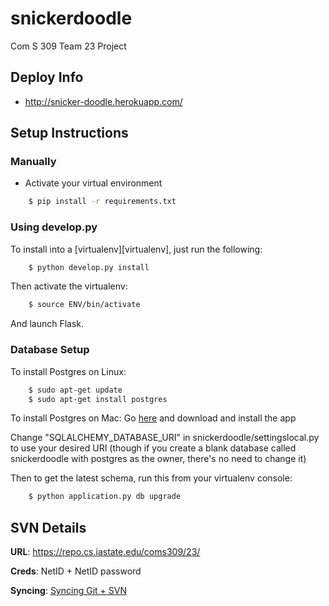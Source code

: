 snickerdoodle
=============

Com S 309 Team 23 Project

## Deploy Info

- http://snicker-doodle.herokuapp.com/

## Setup Instructions

### Manually
* Activate your virtual environment

```bash
    $ pip install -r requirements.txt
```

### Using develop.py

To install into a [virtualenv][virtualenv], just run the following:

```bash
    $ python develop.py install
```

Then activate the virtualenv:

```bash
    $ source ENV/bin/activate
```

And launch Flask.

### Database Setup
To install Postgres on Linux:

```bash
    $ sudo apt-get update
    $ sudo apt-get install postgres
```

To install Postgres on Mac: Go [here](http://postgresapp.com/) and download and
install the app

Change "SQLALCHEMY\_DATABASE\_URI" in snickerdoodle/settingslocal.py to use your
desired URI (though if you create a blank database called snickerdoodle with
postgres as the owner, there's no need to change it)

Then to get the latest schema, run this from your virtualenv console:

```bash
    $ python application.py db upgrade
```

## SVN Details

**URL**: https://repo.cs.iastate.edu/coms309/23/

**Creds**: NetID + NetID password

**Syncing**: [Syncing Git + SVN](http://stackoverflow.com/a/772881)

